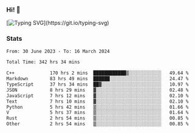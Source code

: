 ### Hi!  👋

[![Typing SVG](https://readme-typing-svg.herokuapp.com?font=Fira+Code&pause=1000&width=435&lines=Hello!+I'm+Texiwustion.)](https://git.io/typing-svg)

### Stats

<!--START_SECTION:waka-->

```txt
From: 30 June 2023 - To: 16 March 2024

Total Time: 342 hrs 34 mins

C++             170 hrs 2 mins  ████████████▒░░░░░░░░░░░░   49.64 %
Markdown        83 hrs 49 mins  ██████░░░░░░░░░░░░░░░░░░░   24.47 %
TypeScript      37 hrs 34 mins  ██▓░░░░░░░░░░░░░░░░░░░░░░   10.97 %
JSON            8 hrs 29 mins   ▓░░░░░░░░░░░░░░░░░░░░░░░░   02.48 %
JavaScript      7 hrs 12 mins   ▓░░░░░░░░░░░░░░░░░░░░░░░░   02.10 %
Text            7 hrs 10 mins   ▓░░░░░░░░░░░░░░░░░░░░░░░░   02.10 %
Python          5 hrs 42 mins   ▒░░░░░░░░░░░░░░░░░░░░░░░░   01.66 %
V               5 hrs 37 mins   ▒░░░░░░░░░░░░░░░░░░░░░░░░   01.64 %
Rust            2 hrs 54 mins   ▒░░░░░░░░░░░░░░░░░░░░░░░░   00.85 %
Other           2 hrs 54 mins   ▒░░░░░░░░░░░░░░░░░░░░░░░░   00.85 %
```

<!--END_SECTION:waka-->
